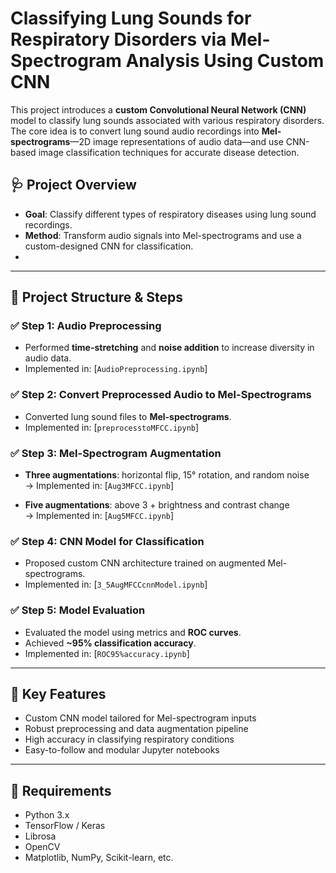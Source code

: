 # Classifying Lung Sounds for Respiratory Disorders via Mel-Spectrogram Analysis Using Custom CNN

This project introduces a **custom Convolutional Neural Network (CNN)** model to classify lung sounds associated with various respiratory disorders. The core idea is to convert lung sound audio recordings into **Mel-spectrograms**—2D image representations of audio data—and use CNN-based image classification techniques for accurate disease detection.

## 🩺 Project Overview

- **Goal**: Classify different types of respiratory diseases using lung sound recordings.
- **Method**: Transform audio signals into Mel-spectrograms and use a custom-designed CNN for classification.
- 

---

## 📂 Project Structure & Steps

### ✅ Step 1: Audio Preprocessing
- Performed **time-stretching** and **noise addition** to increase diversity in audio data.
- Implemented in: [`AudioPreprocessing.ipynb`]

### ✅ Step 2: Convert Preprocessed Audio to Mel-Spectrograms
- Converted lung sound files to **Mel-spectrograms**.
- Implemented in: [`preprocesstoMFCC.ipynb`]

### ✅ Step 3: Mel-Spectrogram Augmentation
- **Three augmentations**: horizontal flip, 15° rotation, and random noise  
  → Implemented in: [`Aug3MFCC.ipynb`]
  
- **Five augmentations**: above 3 + brightness and contrast change  
  → Implemented in: [`Aug5MFCC.ipynb`]

### ✅ Step 4: CNN Model for Classification
- Proposed custom CNN architecture trained on augmented Mel-spectrograms.
- Implemented in: [`3_5AugMFCCcnnModel.ipynb`]

### ✅ Step 5: Model Evaluation
- Evaluated the model using metrics and **ROC curves**.
- Achieved **~95% classification accuracy**.
- Implemented in: [`ROC95%accuracy.ipynb`]

---

## 🧠 Key Features

- Custom CNN model tailored for Mel-spectrogram inputs
- Robust preprocessing and data augmentation pipeline
- High accuracy in classifying respiratory conditions
- Easy-to-follow and modular Jupyter notebooks


---

## 📌 Requirements

- Python 3.x
- TensorFlow / Keras
- Librosa
- OpenCV
- Matplotlib, NumPy, Scikit-learn, etc.

